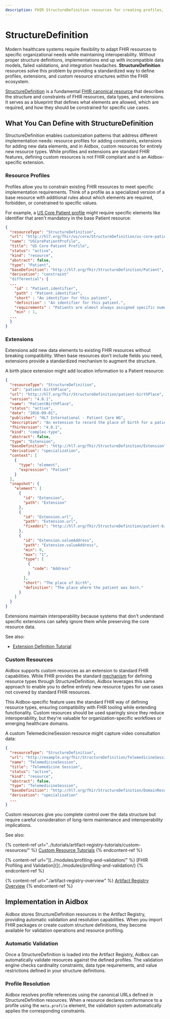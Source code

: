 ```yaml
---
description: FHIR StructureDefinition resources for creating profiles, extensions, and custom resources in Aidbox Artifact Registry
---
```


# StructureDefinition

Modern healthcare systems require flexibility to adapt FHIR resources to specific organizational needs while maintaining interoperability. Without proper structure definitions, implementations end up with incompatible data models, failed validations, and integration headaches. **StructureDefinition** resources solve this problem by providing a standardized way to define profiles, extensions, and custom resource structures within the FHIR ecosystem.

[StructureDefinition](https://www.hl7.org/fhir/structuredefinition.html) is a fundamental [FHIR canonical resource](https://build.fhir.org/canonicalresource.html) that describes the structure and constraints of FHIR resources, data types, and extensions. It serves as a blueprint that defines what elements are allowed, which are required, and how they should be constrained for specific use cases.

## What You Can Define with StructureDefinition

StructureDefinition enables customization patterns that address different implementation needs: resource profiles for adding constraints, extensions for adding new data elements, and in Aidbox, custom resources for entirely new resource types. While profiles and extensions are standard FHIR features, defining custom resources is not FHIR compliant and is an Aidbox-specific extension.

### Resource Profiles

Profiles allow you to constrain existing FHIR resources to meet specific implementation requirements. Think of a profile as a specialized version of a base resource with additional rules about which elements are required, forbidden, or constrained to specific values.

For example, a [US Core Patient profile](https://hl7.org/fhir/us/core/STU8/StructureDefinition-us-core-patient.html) might require specific elements like identifier that aren't mandatory in the base Patient resource:

```json
{
  "resourceType": "StructureDefinition",
  "url": "http://hl7.org/fhir/us/core/StructureDefinition/us-core-patient",
  "name": "USCorePatientProfile",
  "title": "US Core Patient Profile",
  "status": "active",
  "kind": "resource",
  "abstract": false,
  "type": "Patient",
  "baseDefinition": "http://hl7.org/fhir/StructureDefinition/Patient",
  "derivation": "constraint"
  "differential": {
  ...
    "id" : "Patient.identifier",
    "path" : "Patient.identifier",
    "short" : "An identifier for this patient",
    "definition" : "An identifier for this patient.",
    "requirements" : "Patients are almost always assigned specific numerical identifiers.",
    "min" : 1,
  ...
  }
}
```


### Extensions

Extensions add new data elements to existing FHIR resources without breaking compatibility. When base resources don't include fields you need, extensions provide a standardized mechanism to augment the structure.

A birth place extension might add location information to a Patient resource:

```json
{
  "resourceType": "StructureDefinition",
  "id": "patient-birthPlace",
  "url": "http://hl7.org/fhir/StructureDefinition/patient-birthPlace",
  "version": "4.0.1",
  "name": "PatientBirthPlace",
  "status": "active",
  "date": "2016-09-01",
  "publisher": "HL7 International - Patient Care WG",
  "description": "An extension to record the place of birth for a patient",
  "fhirVersion": "4.0.1",
  "kind": "complex-type",
  "abstract": false,
  "type": "Extension",
  "baseDefinition": "http://hl7.org/fhir/StructureDefinition/Extension",
  "derivation": "specialization",
  "context": [
    {
      "type": "element",
      "expression": "Patient"
    }
  ],
  "snapshot": {
    "element": [
      {
        "id": "Extension",
        "path": "Extension"
      },
      {
        "id": "Extension.url",
        "path": "Extension.url",
        "fixedUri": "http://hl7.org/fhir/StructureDefinition/patient-birthPlace"
      },
      {
        "id": "Extension.valueAddress",
        "path": "Extension.valueAddress",
        "min": 0,
        "max": "1",
        "type": [
          {
            "code": "Address"
          }
        ],
        "short": "The place of birth",
        "definition": "The place where the patient was born."
      }
    ]
  }
}
```

Extensions maintain interoperability because systems that don't understand specific extensions can safely ignore them while preserving the core resource data.

See also:
- [Extension Definition Tutorial](../tutorials/artifact-registry-tutorials/define-extensions/)

### Custom Resources

Aidbox supports custom resources as an extension to standard FHIR capabilities. While FHIR provides the standard [mechanism](https://hl7.org/fhir/R4/structuredefinition-definitions.html#StructureDefinition.derivation) for defining resource types through StructureDefinition, Aidbox leverages this same approach to enable you to define entirely new resource types for use cases not covered by standard FHIR resources.

This Aidbox-specific feature uses the standard FHIR way of defining resource types, ensuring compatibility with FHIR tooling while extending functionality. Custom resources should be used sparingly since they reduce interoperability, but they're valuable for organization-specific workflows or emerging healthcare domains.

A custom TelemedicineSession resource might capture video consultation data:

```json
{
  "resourceType": "StructureDefinition",
  "url": "http://example.org/fhir/StructureDefinition/TelemedicineSession",
  "name": "TelemedicineSession",
  "title": "Telemedicine Session",
  "status": "active",
  "kind": "resource",
  "abstract": false,
  "type": "TelemedicineSession",
  "baseDefinition": "http://hl7.org/fhir/StructureDefinition/DomainResource",
  "derivation": "specialization"
  ...
}
```

Custom resources give you complete control over the data structure but require careful consideration of long-term maintenance and interoperability implications.

See also:

{% content-ref url="../tutorials/artifact-registry-tutorials/custom-resources/" %}
[Custom Resource Tutorials](../tutorials/artifact-registry-tutorials/custom-resources/)
{% endcontent-ref %}

{% content-ref url="](../modules/profiling-and-validation/" %}
[FHIR Profiling and Validation](](../modules/profiling-and-validation/)
{% endcontent-ref %}

{% content-ref url="./artifact-registry-overview" %}
[Artifact Registry Overview](./artifact-registry-overview.md)
{% endcontent-ref %}

## Implementation in Aidbox

Aidbox stores StructureDefinition resources in the Artifact Registry, providing automatic validation and resolution capabilities. When you import FHIR packages or create custom structure definitions, they become available for validation operations and resource profiling.

### Automatic Validation

Once a StructureDefinition is loaded into the Artifact Registry, Aidbox can automatically validate resources against the defined profiles. The validation engine checks cardinality constraints, data type requirements, and value restrictions defined in your structure definitions.

### Profile Resolution

Aidbox resolves profile references using the canonical URLs defined in StructureDefinition resources. When a resource declares conformance to a profile using the `meta.profile` element, the validation system automatically applies the corresponding constraints.



